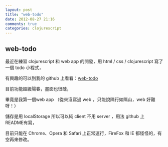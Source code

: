 ```yaml
---
layout: post
title: "web-todo"
date: 2012-08-27 21:16
comments: true
categories: clojurescript
---
```

## web-todo

<!-- more -->

最近在練習 clojurescript 和 web app 的開發，用 html / css / clojurescript 寫了一個 todo 小程式，

有興趣的可以到我的 github 上看看：[web-todo](https://github.com/reniclin/web-todo/)

目前功能超級陽春，畫面也很醜，

畢竟是我第一個web app （從來沒寫過 web ，只能說隔行如隔山，web 好難呀！）

儲存是用 localStorage 所以可以純 client 不用 server ，用法 github 上 README有寫，

目前只能在 Chrome、Opera 和 Safari 上正常運行，FireFox 和 IE 都怪怪的，有空再來修改。
